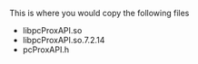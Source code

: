 This is where you would copy the following files

* libpcProxAPI.so
* libpcProxAPI.so.7.2.14
* pcProxAPI.h